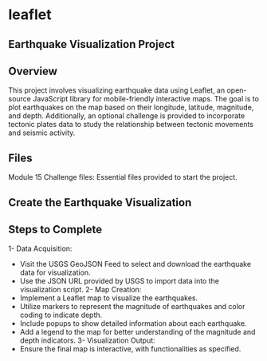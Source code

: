 
# leaflet

## Earthquake Visualization Project

## Overview

This project involves visualizing earthquake data using Leaflet, an open-source JavaScript library for mobile-friendly interactive maps. The goal is to plot earthquakes on the map based on their longitude, latitude, magnitude, and depth. Additionally, an optional challenge is provided to incorporate tectonic plates data to study the relationship between tectonic movements and seismic activity.

## Files

Module 15 Challenge files: Essential files provided to start the project.
## Create the Earthquake Visualization

## Steps to Complete
1- Data Acquisition:
- Visit the USGS GeoJSON Feed to select and download the earthquake data for visualization.
- Use the JSON URL provided by USGS to import data into the visualization script.
2- Map Creation:
- Implement a Leaflet map to visualize the earthquakes.
- Utilize markers to represent the magnitude of earthquakes and color coding to indicate depth.
- Include popups to show detailed information about each earthquake.
- Add a legend to the map for better understanding of the magnitude and depth indicators.
3- Visualization Output:
- Ensure the final map is interactive, with functionalities as specified.
